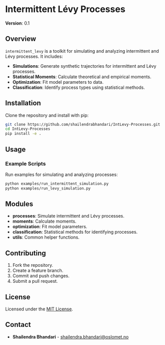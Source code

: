 # Intermittent Lévy Processes

**Version**: 0.1

## Overview
`intermittent_levy` is a toolkit for simulating and analyzing intermittent and Lévy processes. It includes:
- **Simulations**: Generate synthetic trajectories for intermittent and Lévy processes.
- **Statistical Moments**: Calculate theoretical and empirical moments.
- **Optimization**: Fit model parameters to data.
- **Classification**: Identify process types using statistical methods.

## Installation
Clone the repository and install with pip:
```bash
git clone https://github.com/shailendrabhandari/IntLevy-Processes.git
cd IntLevy-Processes
pip install -e .
```

## Usage
### Example Scripts
Run examples for simulating and analyzing processes:
```bash
python examples/run_intermittent_simulation.py
python examples/run_levy_simulation.py
```

## Modules
- **processes**: Simulate intermittent and Lévy processes.
- **moments**: Calculate moments.
- **optimization**: Fit model parameters.
- **classification**: Statistical methods for identifying processes.
- **utils**: Common helper functions.

## Contributing
1. Fork the repository.
2. Create a feature branch.
3. Commit and push changes.
4. Submit a pull request.

## License
Licensed under the [MIT License](https://github.com/shailendrabhandari/IntLevy-Processes/blob/main/LICENSE).

## Contact
- **Shailendra Bhandari** - shailendra.bhandari@oslomet.no
